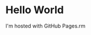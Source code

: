 <!DOCTYPE html>
<html>
<body>
<h1>Hello World</h1>
<p>I'm hosted with GitHub Pages.rm</p>
</body>
</html>
